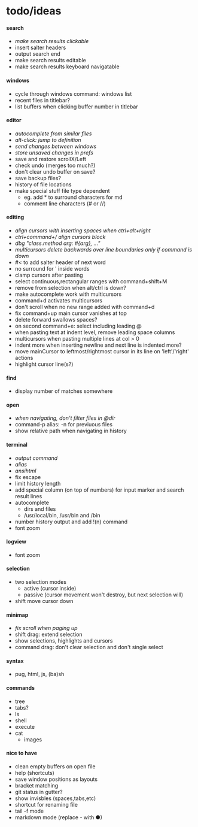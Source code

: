 # todo/ideas

#### search
- *make search results clickable*
- insert salter headers
- output search end
- make search results editable
- make search results keyboard navigatable

#### windows
- cycle through windows command: windows list
- recent files in titlebar?
- list buffers when clicking buffer number in titlebar

#### editor
- *autocomplete from similar files*
- *alt-click: jump to definition*
- *send changes between windows*
- *store unsaved changes in prefs*
- save and restore scrollX/Left
- check undo (merges too much?)
- don't clear undo buffer on save?
- save backup files?
- history of file locations
- make special stuff file type dependent
    - eg. add * to surround characters for md
    - comment line characters (# or //)

#### editing
- *align cursors with inserting spaces when ctrl+alt+right*
- *ctrl+command+/  align cursors block*
- *dbg "class.method arg: #{arg}, ..."*
- *multicursors delete backwards over line boundaries only if command is down*
- #< to add salter header of next word
- no surround for ' inside words
- clamp cursors after pasting
- select continuous,rectangular ranges with command+shift+M 
- remove from selection when alt/ctrl is down?
- make autocomplete work with multicursors
- command+d activates multicursors
- don't scroll when no new range added with command+d
- fix command+up main cursor vanishes at top
- delete forward swallows spaces?
- on second command+e: select including leading @
- when pasting text at indent level, remove leading space columns
- multicursors when pasting multiple lines at col > 0
- indent more when inserting newline and next line is indented more?
- move mainCursor to leftmost/rightmost cursor in its line on 'left'/'right' actions
- highlight cursor line(s?)

#### find
- display number of matches somewhere

#### open
- *when navigating, don't filter files in @dir*
- command-p alias: -n for previuous files
- show relative path when navigating in history

#### terminal
- *output command*
- *alias*
- *ansihtml*
- fix escape
- limit history length
- add special column (on top of numbers) for input marker and search result lines
- autocomplete
    - dirs and files
    - /usr/local/bin, /usr/bin and /bin
- number history output and add !(n) command
- font zoom
      
#### logview
- font zoom
      
#### selection
- two selection modes
    - active (cursor inside)
    - passive (cursor movement won't destroy, but next selection will)
- shift move cursor down
    
#### minimap 
- *fix scroll when paging up*
- shift drag: extend selection
- show selections, highlights and cursors
- command drag: don't clear selection and don't single select

#### syntax
- pug, html, js, (ba)sh

#### commands
- tree
- tabs?
- ls
- shell
- execute
- cat
    - images

#### nice to have
- clean empty buffers on open file
- help (shortcuts)
- save window positions as layouts
- bracket matching
- git status in gutter?
- show invisbles (spaces,tabs,etc)
- shortcut for renaming file
- tail -f mode
- markdown mode (replace - with ●)
    